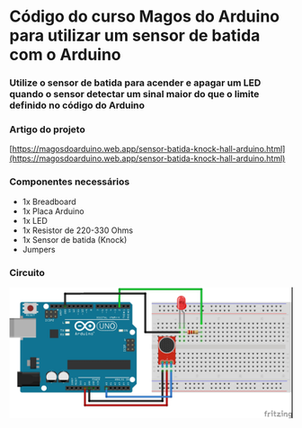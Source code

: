 # Código do curso Magos do Arduino para utilizar um sensor de batida com o Arduino

### Utilize o sensor de batida para acender e apagar um LED quando o sensor detectar um sinal maior do que o limite definido no código do Arduino

### Artigo do projeto
[https://magosdoarduino.web.app/sensor-batida-knock-hall-arduino.html](https://magosdoarduino.web.app/sensor-batida-knock-hall-arduino.html)

### Componentes necessários
* 1x Breadboard
* 1x Placa Arduino
* 1x LED
* 1x Resistor de 220-330 Ohms
* 1x Sensor de batida (Knock)
* Jumpers

### Circuito
![circuito](imagens/sensor_batida_circuito.jpg)

